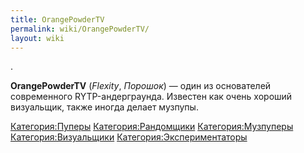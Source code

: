 ```yaml
---
title: OrangePowderTV
permalink: wiki/OrangePowderTV/
layout: wiki
---
```


.

**OrangePowderTV** (*Flexity*, *Порошок*) — один из основателей
современного RYTP-андерграунда. Известен как очень хороший визуальщик,
также иногда делает музпупы.

[Категория:Пуперы](Категория:Пуперы "wikilink")
[Категория:Рандомщики](Категория:Рандомщики "wikilink")
[Категория:Музпуперы](Категория:Музпуперы "wikilink")
[Категория:Визуальщики](Категория:Визуальщики "wikilink")
[Категория:Экспериментаторы](Категория:Экспериментаторы "wikilink")
